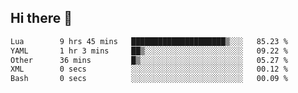 ## Hi there 👋
<!--START_SECTION:waka-->

```txt
Lua        9 hrs 45 mins   █████████████████████▒░░░   85.23 %
YAML       1 hr 3 mins     ██▒░░░░░░░░░░░░░░░░░░░░░░   09.22 %
Other      36 mins         █▒░░░░░░░░░░░░░░░░░░░░░░░   05.27 %
XML        0 secs          ░░░░░░░░░░░░░░░░░░░░░░░░░   00.12 %
Bash       0 secs          ░░░░░░░░░░░░░░░░░░░░░░░░░   00.09 %
```

<!--END_SECTION:waka-->
